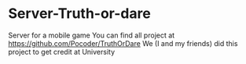 # Server-Truth-or-dare
Server for a mobile game
You can find all project at https://github.com/Pocoder/TruthOrDare
We (I and my friends) did this project to get credit at University
